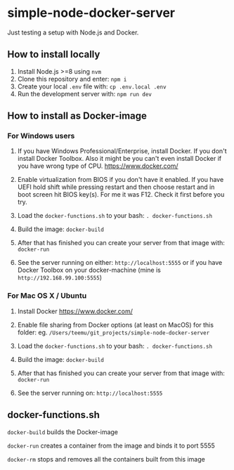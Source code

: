 # simple-node-docker-server

Just testing a setup with Node.js and Docker.

## How to install locally

1) Install Node.js >=8 using `nvm`
2) Clone this repository and enter: `npm i`
3) Create your local `.env` file with: `cp .env.local .env`
4) Run the development server with: `npm run dev`

## How to install as Docker-image

### For Windows users

1) If you have Windows Professional/Enterprise, install Docker. If you don't install Docker Toolbox. Also it might be you can't even install Docker if you have wrong type of CPU. https://www.docker.com/

2) Enable virtualization from BIOS if you don't have it enabled. If you have UEFI hold shift while pressing restart and then choose restart and in boot screen hit BIOS key(s). For me it was F12. Check it first before you try.

3) Load the `docker-functions.sh` to your bash: `. docker-functions.sh`

4) Build the image: `docker-build`

5) After that has finished you can create your server from that image with: `docker-run`

6) See the server running on either: `http://localhost:5555` or if you have Docker Toolbox on your docker-machine (mine is `http://192.168.99.100:5555`)

### For Mac OS X / Ubuntu

1) Install Docker https://www.docker.com/

2) Enable file sharing from Docker options (at least on MacOS) for this folder: eg. `/Users/teemu/git_projects/simple-node-docker-server`

3) Load the `docker-functions.sh` to your bash: `. docker-functions.sh`

4) Build the image: `docker-build`

5) After that has finished you can create your server from that image with: `docker-run`

6) See the server running on: `http://localhost:5555`

## docker-functions.sh

`docker-build` builds the Docker-image

`docker-run` creates a container from the image and binds it to port 5555

`docker-rm` stops and removes all the containers built from this image